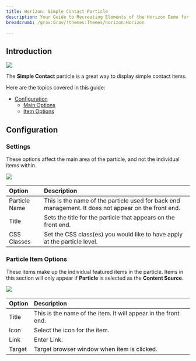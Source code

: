 ```yaml
---
title: Horizon: Simple Contact Particle
description: Your Guide to Recreating Elements of the Horizon Demo for Grav
breadcrumb: /grav:Grav/!themes:Themes/horizon:Horizon

---
```


## Introduction

![](assets/particle_simplecontact1.png)

The **Simple Contact** particle is a great way to display simple contact items.

Here are the topics covered in this guide:

* [Configuration](#configuration)
    - [Main Options](#settings)
    - [Item Options](#particle-item-options)

## Configuration

### Settings 

These options affect the main area of the particle, and not the individual items within.

![](assets/particle_simplecontact2.png)

| Option           | Description                                                                                         |
| :-----           | :-----                                                                                              |
| Particle Name    | This is the name of the particle used for back end management. It does not appear on the front end. |
| Title            | Sets the title for the particle that appears on the front end.                                               
| CSS Classes      | Set the CSS class(es) you would like to have apply at the particle level.                                               

### Particle Item Options

These items make up the individual featured items in the particle. Items in this section will only appear if **Particle** is selected as the **Content Source**.

![](assets/particle_simplecontact3.png)

| Option                 | Description                                                      |
| :-----                 | :-----                                                           |
| Title             	 | This is the name of the item. It will appear in the front end. |
| Icon                   | Select the icon for the item.                         |
| Link          		 | Enter Link.         |
| Target           		 | Target browser window when item is clicked.         |
